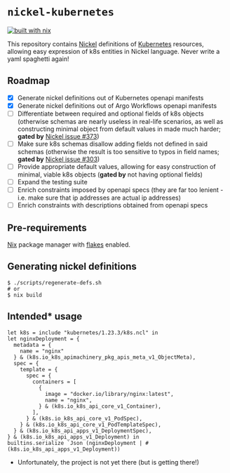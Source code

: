# `nickel-kubernetes`

[![built with nix](https://builtwithnix.org/badge.svg)](https://builtwithnix.org)

This repository contains [Nickel](https://github.com/tweag/nickel) definitions of [Kubernetes](https://github.com/kubernetes/kubernetes) resources, allowing easy expression of k8s entities in Nickel language. Never write a yaml spaghetti again!

## Roadmap

- [x] Generate nickel definitions out of Kubernetes openapi manifests
- [x] Generate nickel definitions out of Argo Workflows openapi manifests
- [ ] Differentiate between required and optional fields of k8s objects (otherwise schemas are nearly useless in real-life scenarios, as well as constructing minimal object from default values in made much harder; **gated by** [Nickel issue #373](https://github.com/tweag/nickel/issues/373))
- [ ] Make sure k8s schemas disallow adding fields not defined in said schemas (otherwise the result is too sensitive to typos in field names; **gated by** [Nickel issue #303](https://github.com/tweag/nickel/issues/303))
- [ ] Provide appropriate default values, allowing for easy construction of minimal, viable k8s objects (**gated by** not having optional fields)
- [ ] Expand the testing suite
- [ ] Enrich constraints imposed by openapi specs (they are far too lenient - i.e. make sure that ip addresses are actual ip addresses)
- [ ] Enrich constraints with descriptions obtained from openapi specs

## Pre-requirements
[Nix](https://nixos.org/download.html) package manager with [flakes](https://nixos.wiki/wiki/Flakes#Non-NixOS) enabled.

## Generating nickel definitions
```
$ ./scripts/regenerate-defs.sh
# or
$ nix build
```

## Intended* usage
```
let k8s = include "kubernetes/1.23.3/k8s.ncl" in
let nginxDeployment = { 
  metadata = {
    name = "nginx"
  } & (k8s.io_k8s_apimachinery_pkg_apis_meta_v1_ObjectMeta),
  spec = {
    template = {
      spec = {
        containers = [
          {
            image = "docker.io/library/nginx:latest",
            name = "nginx",
          } & (k8s.io_k8s_api_core_v1_Container),
        ],
      } & (k8s.io_k8s_api_core_v1_PodSpec),
    } & (k8s.io_k8s_api_core_v1_PodTemplateSpec),
  } & (k8s.io_k8s_api_apps_v1_DeploymentSpec),
} & (k8s.io_k8s_api_apps_v1_Deployment) in
builtins.serialize `Json (nginxDeployment | #(k8s.io_k8s_api_apps_v1_Deployment))

```

* Unfortunately, the project is not yet there (but is getting there!)
